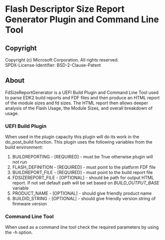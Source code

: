 # Flash Descriptor Size Report Generator Plugin and Command Line Tool

## Copyright

Copyright (c) Microsoft Corporation. All rights reserved.  
SPDX-License-Identifier: BSD-2-Clause-Patent

## About

FdSizeReportGenerator is a UEFI Build Plugin and Command Line Tool used to parse
EDK2 build reports and FDF files and then produce an HTML report of the module
sizes and fd sizes.  The HTML report then allows deeper analysis of the Flash
Usage, the Module Sizes, and overall breakdown of usage.

### UEFI Build Plugin

When used in the plugin capacity this plugin will do its work in the
do_post_build function.  This plugin uses the following variables from the build
environment:

 1. BUILDREPORTING - [REQUIRED] - must be True otherwise plugin will not run
 1. FLASH_DEFINITION - [REQUIRED] - must point to the platform FDF file
 1. BUILDREPORT_FILE - [REQUIRED] - must point to the build report file
 1. FDSIZEREPORT_FILE - [OPTIONAL] - should be path for output HTML report.  If
    not set default path will be set based on *BUILD_OUTPUT_BASE* variable
 1. PRODUCT_NAME - [OPTIONAL] - should give friendly product name
 1. BUILDID_STRING - [OPTIONAL] - should give friendly version string of
    firmware version

### Command Line Tool

When used as a command line tool check the required parameters by using the -h
option.
